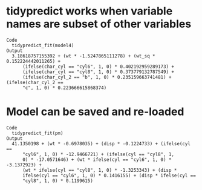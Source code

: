 # tidypredict works when variable names are subset of other variables

    Code
      tidypredict_fit(model4)
    Output
      3.18618757155392 + (wt * -1.5247865111278) + (wt_sq * 0.152224442011265) + 
          (ifelse(char_cyl == "cyl6", 1, 0) * 0.402192959289173) + 
          (ifelse(char_cyl == "cyl8", 1, 0) * 0.373779132787549) + 
          (ifelse(char_cyl_2 == "b", 1, 0) * 0.235159663741481) + (ifelse(char_cyl_2 == 
          "c", 1, 0) * 0.223666615868374)

# Model can be saved and re-loaded

    Code
      tidypredict_fit(pm)
    Output
      41.1350198 + (wt * -0.6978035) + (disp * -0.1224733) + (ifelse(cyl == 
          "cyl6", 1, 0) * -12.9466721) + (ifelse(cyl == "cyl8", 1, 
          0) * -17.0571646) + (wt * ifelse(cyl == "cyl6", 1, 0) * -3.1372923) + 
          (wt * ifelse(cyl == "cyl8", 1, 0) * -1.3253343) + (disp * 
          ifelse(cyl == "cyl6", 1, 0) * 0.1416155) + (disp * ifelse(cyl == 
          "cyl8", 1, 0) * 0.1199615)

